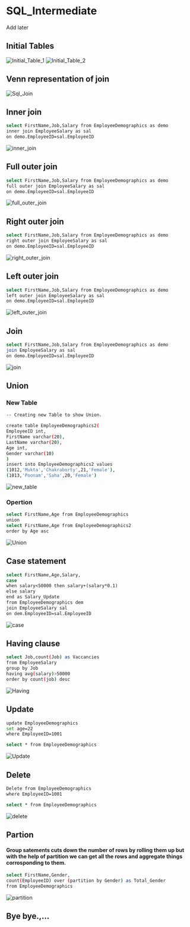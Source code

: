 # SQL_Intermediate
Add later
## Initial Tables
![Initial_Table_1](https://user-images.githubusercontent.com/63474307/178132848-3717377a-54d1-47a1-a7ee-e8021c000e88.jpg)
![Initial_Table_2](https://user-images.githubusercontent.com/63474307/178132850-44181882-4d73-4528-a76e-8febc098431e.jpg)
## Venn representation of join
![Sql_Join](https://user-images.githubusercontent.com/63474307/178132883-723f65d8-3d6c-44b8-a3a1-21fb43caa003.jpg)
## Inner join
```bash
select FirstName,Job,Salary from EmployeeDemographics as demo
inner join EmployeeSalary as sal
on demo.EmployeeID=sal.EmployeeID
```
![inner_join](https://user-images.githubusercontent.com/63474307/178132852-b145b1a4-9142-46d5-ab96-adbe2ebd9bbf.jpg)
## Full outer join
```bash
select FirstName,Job,Salary from EmployeeDemographics as demo
full outer join EmployeeSalary as sal
on demo.EmployeeID=sal.EmployeeID
```
![full_outer_join](https://user-images.githubusercontent.com/63474307/178132854-d06ea412-1d2b-44d8-9ecd-3ed9f0a0766f.jpg)
## Right outer join
```bash
select FirstName,Job,Salary from EmployeeDemographics as demo
right outer join EmployeeSalary as sal
on demo.EmployeeID=sal.EmployeeID
```
![right_outer_join](https://user-images.githubusercontent.com/63474307/178132856-87d063ba-b463-447c-a453-3669f83307bc.jpg)
## Left outer join
```bash
select FirstName,Job,Salary from EmployeeDemographics as demo
left outer join EmployeeSalary as sal
on demo.EmployeeID=sal.EmployeeID
```
![left_outer_join](https://user-images.githubusercontent.com/63474307/178132859-3b3779a3-7236-414f-84e7-92c8d592b11b.jpg)
## Join
```bash
select FirstName,Job,Salary from EmployeeDemographics as demo
join EmployeeSalary as sal
on demo.EmployeeID=sal.EmployeeID
```
![join](https://user-images.githubusercontent.com/63474307/178132860-3fa6f439-33d7-4f39-b534-6733a3c3fb1c.jpg)
## Union
### New Table 
```bash
-- Creating new Table to show Union.

create table EmployeeDemographics2(
EmployeeID int,
FirstName varchar(20),
LastName varchar(20),
Age int,
Gender varchar(10)
)
insert into EmployeeDemographics2 values
(1012,'Mukta','Chakraborty',21,'Female'),
(1013,'Poonam','Saha',20,'Female')
```
![new_table](https://user-images.githubusercontent.com/63474307/178133472-ef48b5b1-cd5d-4ee1-a530-ae4030c260ea.jpg)
### Opertion
```bash
select FirstName,Age from EmployeeDemographics
union
select FirstName,Age from EmployeeDemographics2
order by Age asc
```
![Union](https://user-images.githubusercontent.com/63474307/178132862-4b7f654e-6c76-4223-a3bd-abb383362da9.jpg)
## Case statement
```bash
select FirstName,Age,Salary,
case
when salary<50000 then salary+(salary*0.1)
else salary
end as Salary_Update
from EmployeeDemographics dem
join EmployeeSalary sal 
on dem.EmployeeID=sal.EmployeeID
```
![case](https://user-images.githubusercontent.com/63474307/178132866-75b2cac7-55fc-4c10-b2a5-e20ac89ecf32.jpg)
## Having clause
```bash
select Job,count(Job) as Vaccancies 
from EmployeeSalary
group by Job
having avg(salary)>50000
order by count(job) desc
```
![Having](https://user-images.githubusercontent.com/63474307/178132869-934cbc7e-2308-430e-97c4-0535777051fd.jpg)
## Update
```bash
update EmployeeDemographics
set age=22 
where EmployeeID=1001

select * from EmployeeDemographics
```
![Update](https://user-images.githubusercontent.com/63474307/178132872-829960a2-f779-42ed-99df-be5398ab2e45.jpg)
## Delete
```bash
Delete from EmployeeDemographics 
where EmployeeID=1001

select * from EmployeeDemographics
```
![delete](https://user-images.githubusercontent.com/63474307/178132873-bf2c7975-ec46-44f9-bbe3-6f3985c40c05.jpg)
## Partion
#### Group satements cuts down the number of rows by rolling them up but with the help of partition we can get all the rows and aggregate things corrosponding to them.
```bash
select FirstName,Gender,
count(EmployeeID) over (partition by Gender) as Total_Gender
from EmployeeDemographics
```
![partition](https://user-images.githubusercontent.com/63474307/178132874-e13ca4ae-a4fb-4a6f-8ff7-5a64cb3d0164.jpg)
## Bye bye.,...
